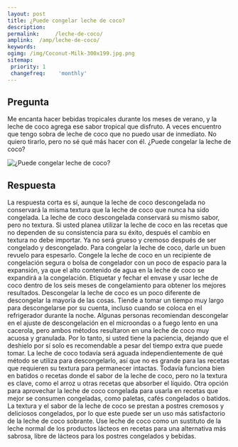 ```yaml
---
layout: post
title: ¿Puede congelar leche de coco?  
description: 
permalink:     /leche-de-coco/
amplink:  /amp/leche-de-coco/
keywords: 
ogimg: /img/Coconut-Milk-300x199.jpg.png
sitemap:
 priority: 1
 changefreq:    'monthly'
---
```




## Pregunta

Me encanta hacer bebidas tropicales durante los meses de verano, y la leche de coco agrega ese sabor tropical que disfruto. A veces encuentro que tengo sobra de leche de coco que no puedo usar de inmediato. No quiero tirarlo, pero no sé qué más hacer con él. ¿Puede congelar la leche de coco?


![¿Puede congelar leche de coco?](https://sepuedecongelar.com/img/Coconut-Milk-300x199.jpg "¿Puede congelar leche de coco?" )


## Respuesta

La respuesta corta es sí, aunque la leche de coco descongelada no conservará la misma textura que la leche de coco que nunca ha sido congelada. La leche de coco descongelada conservará su mismo sabor, pero no textura. Si usted planea utilizar la leche de coco en las recetas que no dependen de su consistencia para su éxito, después el cambio en textura no debe importar. Ya no será grueso y cremoso después de ser congelado y descongelado.
Para congelar la leche de coco, darle un buen revuelo para espesarlo. Congele la leche de coco en un recipiente de congelación segura o bolsa de congelador con un poco de espacio para la expansión, ya que el alto contenido de agua en la leche de coco se expandirá a la congelación. Etiquetar y fechar el envase y usar leche de coco dentro de los seis meses de congelamiento para obtener los mejores resultados.
Descongelar la leche de coco es un poco diferente de descongelar la mayoría de las cosas. Tiende a tomar un tiempo muy largo para descongelarse por su cuenta, incluso cuando se coloca en el refrigerador durante la noche. Algunas personas recomiendan descongelar en el ajuste de descongelación en el microondas o a fuego lento en una cacerola, pero ambos métodos resultaron en una leche de coco muy acuosa y granulada. Por lo tanto, si usted tiene la paciencia, dejando que el deshielo por sí solo es recomendable a pesar del tiempo extra que puede tomar.
La leche de coco todavía será aguada independientemente de qué método se utiliza para descongelarlo, así que no es grande para las recetas que requieren su textura para permanecer intactas. Todavía funciona bien en batidos o recetas donde el sabor de la leche de coco, pero no la textura es clave, como el arroz u otras recetas que absorber el líquido.
Otra opción para aprovechar la leche de coco congelada para usarla en recetas que mejor se consumen congeladas, como paletas, cafés congelados o batidos. La textura y el sabor de la leche de coco se prestan a postres cremosos y deliciosos congelados, por lo que este puede ser un uso más satisfactorio de la leche de coco sobrante. Use leche de coco como un sustituto de la leche normal de los productos lácteos en recetas para una alternativa más sabrosa, libre de lácteos para los postres congelados y bebidas.
